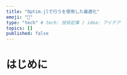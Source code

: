 ```yaml
---
title: "Optim.jlで行うを使用した最適化"
emoji: "🐙"
type: "tech" # tech: 技術記事 / idea: アイデア
topics: []
published: false
---
```


# はじめに
